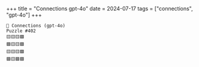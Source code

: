 +++
title = "Connections gpt-4o"
date = 2024-07-17
tags = ["connections", "gpt-4o"]
+++

```text
🤖 Connections (gpt-4o) 
Puzzle #402
🟨🟨🟨🟪
🟪🟨🟨🟪
🟨🟨🟨🟪
🟪🟨🟩🟪
```
